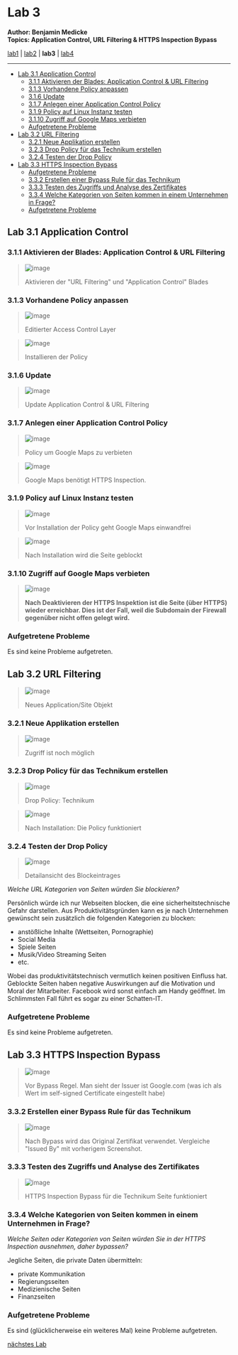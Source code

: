 # Lab 3

**Author: Benjamin Medicke**<br>
**Topics: Application Control, URL Filtering & HTTPS Inspection Bypass**

[lab1](lab1.md) | [lab2](lab2.md) | **lab3** | [lab4](lab4.md)

---

<!-- vim-markdown-toc GFM -->

* [Lab 3.1 Application Control](#lab-31-application-control)
  * [3.1.1 Aktivieren der Blades: Application Control & URL Filtering](#311-aktivieren-der-blades-application-control--url-filtering)
  * [3.1.3 Vorhandene Policy anpassen](#313-vorhandene-policy-anpassen)
  * [3.1.6 Update](#316-update)
  * [3.1.7 Anlegen einer Application Control Policy](#317-anlegen-einer-application-control-policy)
  * [3.1.9 Policy auf Linux Instanz testen](#319-policy-auf-linux-instanz-testen)
  * [3.1.10 Zugriff auf Google Maps verbieten](#3110-zugriff-auf-google-maps-verbieten)
  * [Aufgetretene Probleme](#aufgetretene-probleme)
* [Lab 3.2 URL Filtering](#lab-32-url-filtering)
  * [3.2.1 Neue Applikation erstellen](#321-neue-applikation-erstellen)
  * [3.2.3 Drop Policy für das Technikum erstellen](#323-drop-policy-für-das-technikum-erstellen)
  * [3.2.4 Testen der Drop Policy](#324-testen-der-drop-policy)
* [Lab 3.3 HTTPS Inspection Bypass](#lab-33-https-inspection-bypass)
  * [Aufgetretene Probleme](#aufgetretene-probleme-1)
  * [3.3.2 Erstellen einer Bypass Rule für das Technikum](#332-erstellen-einer-bypass-rule-für-das-technikum)
  * [3.3.3 Testen des Zugriffs und Analyse des Zertifikates](#333-testen-des-zugriffs-und-analyse-des-zertifikates)
  * [3.3.4 Welche Kategorien von Seiten kommen in einem Unternehmen in Frage?](#334-welche-kategorien-von-seiten-kommen-in-einem-unternehmen-in-frage)
  * [Aufgetretene Probleme](#aufgetretene-probleme-2)

<!-- vim-markdown-toc -->

## Lab 3.1 Application Control

### 3.1.1 Aktivieren der Blades: Application Control & URL Filtering

>![image](https://user-images.githubusercontent.com/173962/118366373-3c89f100-b5a0-11eb-82c3-75b74dc23f65.png)
>
> Aktivieren der "URL Filtering" und "Application Control" Blades 

### 3.1.3 Vorhandene Policy anpassen

> ![image](https://user-images.githubusercontent.com/173962/118367659-61cb2f00-b5a1-11eb-881f-ffc645d7c729.png)
>
> Editierter Access Control Layer


>![image](https://user-images.githubusercontent.com/173962/118368168-f03fb080-b5a1-11eb-8334-0af5eb660284.png)
>
> Installieren der Policy

### 3.1.6 Update

>![image](https://user-images.githubusercontent.com/173962/118369547-15352300-b5a4-11eb-9f7e-7d6637d75611.png)
>
> Update Application Control & URL Filtering

### 3.1.7 Anlegen einer Application Control Policy

> ![image](https://user-images.githubusercontent.com/173962/118370280-47944f80-b5a7-11eb-96cf-0bd10a12ea06.png)
>
> Policy um Google Maps zu verbieten

> ![image](https://user-images.githubusercontent.com/173962/118394373-9e039b80-b644-11eb-99de-5da7a1c9eac8.png)
>
> Google Maps benötigt HTTPS Inspection.

### 3.1.9 Policy auf Linux Instanz testen

> ![image](https://user-images.githubusercontent.com/173962/118370452-0e101400-b5a8-11eb-946c-db46b28f9084.png)
>
> Vor Installation der Policy geht Google Maps einwandfrei

> ![image](https://user-images.githubusercontent.com/173962/118370610-a4443a00-b5a8-11eb-8b56-2511b5fe2d4b.png)
>
> Nach Installation wird die Seite geblockt

<!-- Erfahrungen? -->

### 3.1.10 Zugriff auf Google Maps verbieten

> ![image](https://user-images.githubusercontent.com/173962/118372496-2f75fd80-b5b2-11eb-9b55-9b59ea701948.png)
>
> **Nach Deaktivieren der HTTPS Inspektion ist die Seite (über HTTPS) wieder erreichbar.
> Dies ist der Fall, weil die Subdomain der Firewall gegenüber nicht offen gelegt wird.**

### Aufgetretene Probleme

Es sind keine Probleme aufgetreten.

## Lab 3.2 URL Filtering

> ![image](https://user-images.githubusercontent.com/173962/118373003-b5934380-b5b4-11eb-9590-f45f2c309c5d.png)
>
> Neues Application/Site Objekt

### 3.2.1 Neue Applikation erstellen

> ![image](https://user-images.githubusercontent.com/173962/118373109-51bd4a80-b5b5-11eb-8781-ff0dc3d4bfcd.png)
>
> Zugriff ist noch möglich

### 3.2.3 Drop Policy für das Technikum erstellen

> ![image](https://user-images.githubusercontent.com/173962/118393110-942a6a00-b63d-11eb-93fe-91b653113cd5.png)
>
> Drop Policy: Technikum

> ![image](https://user-images.githubusercontent.com/173962/118373190-cdb79280-b5b5-11eb-914b-c9deacdd274a.png)
>
> Nach Installation: Die Policy funktioniert

### 3.2.4 Testen der Drop Policy

> ![image](https://user-images.githubusercontent.com/173962/118373237-0a838980-b5b6-11eb-9ce3-cf82bfba1ce9.png)
>
> Detailansicht des Blockeintrages

*Welche URL Kategorien von Seiten würden Sie blockieren?*

Persönlich würde ich nur Webseiten blocken, die eine sicherheitstechnische Gefahr darstellen. Aus Produktivitätsgründen kann es je nach Unternehmen gewünscht sein zusätzlich die folgenden Kategorien zu blocken:

* anstößliche Inhalte (Wettseiten, Pornographie)
* Social Media
* Spiele Seiten
* Musik/Video Streaming Seiten
* etc.

Wobei das produktivitätstechnisch vermutlich keinen positiven Einfluss hat. Geblockte Seiten haben negative Auswirkungen auf die Motivation und Moral der Mitarbeiter. Facebook wird sonst einfach am Handy geöffnet. Im Schlimmsten Fall führt es sogar zu einer Schatten-IT.

### Aufgetretene Probleme

Es sind keine Probleme aufgetreten.

## Lab 3.3 HTTPS Inspection Bypass

> ![image](https://user-images.githubusercontent.com/173962/118374045-46b8e900-b5ba-11eb-8311-733591449fdd.png)
>
> Vor Bypass Regel. Man sieht der Issuer ist Google.com (was ich als Wert im self-signed Certificate eingestellt habe)

### 3.3.2 Erstellen einer Bypass Rule für das Technikum

> ![image](https://user-images.githubusercontent.com/173962/118374177-f726ed00-b5ba-11eb-9cb1-2308ee995374.png)
>
> Nach Bypass wird das Original Zertifikat verwendet. Vergleiche "Issued By" mit vorherigem Screenshot.

### 3.3.3 Testen des Zugriffs und Analyse des Zertifikates

> ![image](https://user-images.githubusercontent.com/173962/118374319-b24f8600-b5bb-11eb-8e73-ec53c432ed75.png)
>
> HTTPS Inspection Bypass für die Technikum Seite funktioniert

### 3.3.4 Welche Kategorien von Seiten kommen in einem Unternehmen in Frage?

<!-- Privacy concerns! -->

*Welche Seiten oder Kategorien von Seiten würden Sie in der HTTPS Inspection ausnehmen, daher bypassen?*

Jegliche Seiten, die private Daten übermitteln:
* private Kommunikation
* Regierungsseiten
* Medizienische Seiten
* Finanzseiten

### Aufgetretene Probleme

Es sind (glücklicherweise ein weiteres Mal) keine Probleme aufgetreten.

[nächstes Lab](lab4.md)
